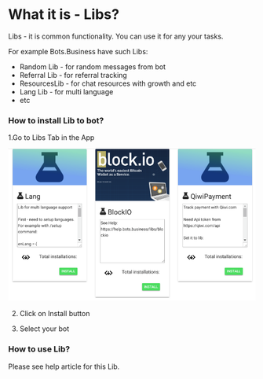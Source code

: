 # What it is - Libs?

Libs - it is common functionality. You can use it for any your tasks.

For example Bots.Business have such Libs:

* Random Lib - for random messages from bot
* Referral Lib - for referral tracking
* ResourcesLib - for chat resources with growth and etc
* Lang Lib - for multi language
* etc

### How to install Lib to bot?

1.Go to Libs Tab in the App

![](../.gitbook/assets/image%20%2812%29.png)

2. Click on Install button

3. Select your bot

### How to use Lib?

Please see help article for this Lib.

 

